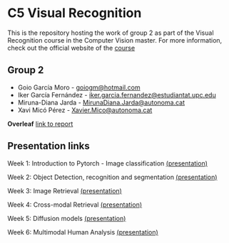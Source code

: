 # C5 Visual Recognition #
This is the repository hosting the work of group 2 as part of the Visual Recognition course in the Computer Vision master. For more information, check out the official website of the [course](https://mcv.uab.cat/c5-visual-recognition/)

## Group 2 ##
* Goio García Moro - goiogm@hotmail.com
* Iker García Fernández - iker.garcia.fernandez@estudiantat.upc.edu
* Miruna-Diana Jarda - MirunaDiana.Jarda@autonoma.cat
* Xavi Micó Pérez - Xavier.Mico@autonoma.cat

**Overleaf**
[link to report](https://www.overleaf.com/read/nkvrrpfjvkcd#5515d9)

**Presentation links**
----------------------
Week 1: Introduction to Pytorch - Image classification [(presentation)](https://www.canva.com/design/DAF9zKCwxqk/Nj-uTwDky7idcXGiRuz1Sw/edit?utm_content=DAF9zKCwxqk&utm_campaign=designshare&utm_medium=link2&utm_source=sharebutton)

Week 2: Object Detection, recognition and segmentation [(presentation)](https://www.canva.com/design/DAF-K9v6JfM/3KtCGdwvkE4bn4PzEaV9CA/view?utm_content=DAF-K9v6JfM&utm_campaign=designshare&utm_medium=link&utm_source=editor)

Week 3: Image Retrieval [(presentation)](https://www.canva.com/design/DAF_C630Oes/UVHSqzIAvl0ZtN13VOqL6A/view?utm_content=DAF_C630Oes&utm_campaign=designshare&utm_medium=link&utm_source=editor)

Week 4: Cross-modal Retrieval [(presentation)](https://www.canva.com/design/DAGBv7v79ow/OIz4DhNw2qjuBor9ov_GuQ/view?utm_content=DAGBv7v79ow&utm_campaign=designshare&utm_medium=link&utm_source=editor)

Week 5: Diffusion models [(presentation)](https://www.canva.com/design/DAGCBH5LVWU/_qER65GYT657VWMBkT41dg/view)

Week 6: Multimodal Human Analysis [(presentation)](https://www.canva.com/design/DAGCwywcdDc/OFgynlnuA7HzSHgjiJkqFQ/view)

